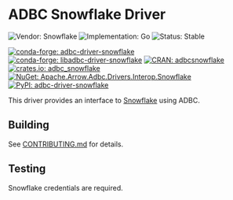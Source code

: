 <!---
  Licensed to the Apache Software Foundation (ASF) under one
  or more contributor license agreements.  See the NOTICE file
  distributed with this work for additional information
  regarding copyright ownership.  The ASF licenses this file
  to you under the Apache License, Version 2.0 (the
  "License"); you may not use this file except in compliance
  with the License.  You may obtain a copy of the License at

    http://www.apache.org/licenses/LICENSE-2.0

  Unless required by applicable law or agreed to in writing,
  software distributed under the License is distributed on an
  "AS IS" BASIS, WITHOUT WARRANTIES OR CONDITIONS OF ANY
  KIND, either express or implied.  See the License for the
  specific language governing permissions and limitations
  under the License.
-->

# ADBC Snowflake Driver

![Vendor: Snowflake](https://img.shields.io/badge/vendor-Snowflake-blue?style=flat-square)
![Implementation: Go](https://img.shields.io/badge/implementation-Go-violet?style=flat-square)
![Status: Stable](https://img.shields.io/badge/status-stable-green?style=flat-square)

[![conda-forge: adbc-driver-snowflake](https://img.shields.io/conda/vn/conda-forge/adbc-driver-snowflake?label=conda-forge%3A%20adbc-driver-snowflake&style=flat-square)](https://anaconda.org/conda-forge/adbc-driver-snowflake)
[![conda-forge: libadbc-driver-snowflake](https://img.shields.io/conda/vn/conda-forge/libadbc-driver-snowflake?label=conda-forge%3A%20libadbc-driver-snowflake&style=flat-square)](https://anaconda.org/conda-forge/libadbc-driver-snowflake)
[![CRAN: adbcsnowflake](https://img.shields.io/github/r-package/v/apache/arrow-adbc?filename=r%2Fadbcsnowflake%2FDESCRIPTION&style=flat-square)](https://github.com/apache/arrow-adbc/tree/main/r/adbcsnowflake)
[![crates.io: adbc_snowflake](https://img.shields.io/crates/v/adbc_snowflake?style=flat-square)](https://crates.io/crates/adbc_snowflake)
[![NuGet: Apache.Arrow.Adbc.Drivers.Interop.Snowflake](https://img.shields.io/nuget/v/Apache.Arrow.Adbc.Drivers.Interop.Snowflake)](https://www.nuget.org/packages/Apache.Arrow.Adbc.Drivers.Interop.Snowflake)
[![PyPI: adbc-driver-snowflake](https://img.shields.io/pypi/v/adbc-driver-snowflake?style=flat-square)](https://pypi.org/project/adbc-driver-snowflake/)

This driver provides an interface to
[Snowflake](https://www.snowflake.com/) using ADBC.

## Building

See [CONTRIBUTING.md](../../../CONTRIBUTING.md) for details.

## Testing

Snowflake credentials are required.
